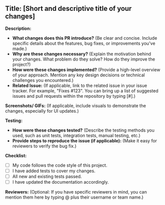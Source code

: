 ## Title: [Short and descriptive title of your changes]

**Description:**

* **What changes does this PR introduce?** (Be clear and concise. Include specific details about the features, bug fixes, or improvements you've made.)
* **Why are these changes necessary?** (Explain the motivation behind your changes. What problem do they solve? How do they improve the project?)
* **How were these changes implemented?** (Provide a high-level overview of your approach. Mention any key design decisions or technical challenges you encountered.)
* **Related Issue:** (If applicable, link to the related issue in your issue tracker. For example, "Fixes #123". You can bring up a list of suggested issues and pull requests within the repository by typing [#].)

**Screenshots/ GIFs:** (If applicable, include visuals to demonstrate the changes, especially for UI updates.)

**Testing:**

* **How were these changes tested?** (Describe the testing methods you used, such as unit tests, integration tests, manual testing, etc.)
* **Provide steps to reproduce the issue (if applicable):**  (Make it easy for reviewers to verify the bug fix.)

**Checklist:**

* [ ] My code follows the code style of this project.
* [ ] I have added tests to cover my changes.
* [ ] All new and existing tests passed.
* [ ] I have updated the documentation accordingly.

**Reviewers:** (Optional: If you have specific reviewers in mind, you can mention them here by typing @ plus their username or team name.)
